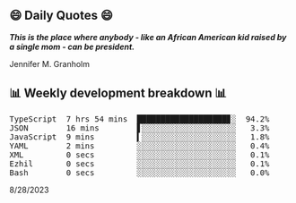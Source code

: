 ## 😄 Daily Quotes 😄

_**This is the place where anybody - like an African American kid raised by a single mom - can be president.**_

Jennifer M. Granholm



## 📊 Weekly development breakdown 📊

<pre>TypeScript  7 hrs 54 mins  ███████████████████▊░  94.2%
JSON        16 mins        ▋░░░░░░░░░░░░░░░░░░░░   3.3%
JavaScript  9 mins         ▍░░░░░░░░░░░░░░░░░░░░   1.8%
YAML        2 mins         ░░░░░░░░░░░░░░░░░░░░░   0.4%
XML         0 secs         ░░░░░░░░░░░░░░░░░░░░░   0.1%
Ezhil       0 secs         ░░░░░░░░░░░░░░░░░░░░░   0.1%
Bash        0 secs         ░░░░░░░░░░░░░░░░░░░░░   0.0%</pre>

8/28/2023